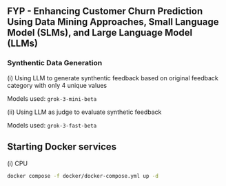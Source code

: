 ## FYP - Enhancing Customer Churn Prediction Using Data Mining Approaches, Small Language Model (SLMs), and Large Language Model (LLMs)


### Synthentic Data Generation

(i) Using LLM to generate synthentic feedback based on original feedback category with only 4 unique values

Models used: `grok-3-mini-beta`

(ii) Using LLM as judge to evaluate synthetic feedback

Models used: `grok-3-fast-beta`

## Starting Docker services

(i) CPU

```bash
docker compose -f docker/docker-compose.yml up -d
```
